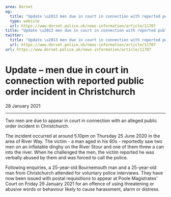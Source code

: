 ```yaml
area: Dorset
og:
  title: "Update \u2013 men due in court in connection with reported public order incident in Christchurch"
  type: website
  url: https://www.dorset.police.uk/news-information/article/11707
title: "Update \u2013 men due in court in connection with reported public order incident in Christchurch |"
twitter:
  title: "Update \u2013 men due in court in connection with reported public order incident in Christchurch"
  url: https://www.dorset.police.uk/news-information/article/11707
url: https://www.dorset.police.uk/news-information/article/11707
```

# Update – men due in court in connection with reported public order incident in Christchurch

28 January 2021

* * *

Two men are due to appear in court in connection with an alleged public order incident in Christchurch.

The incident occurred at around 5.10pm on Thursday 25 June 2020 in the area of River Way. The victim - a man aged in his 60s - reportedly saw two men on an inflatable dinghy on the River Stour and one of them threw a can into the river. When he challenged the men, the victim reported he was verbally abused by them and was forced to call the police.

Following enquiries, a 25-year-old Bournemouth man and a 25-year-old man from Christchurch attended for voluntary police interviews. They have now been issued with postal requisitions to appear at Poole Magistrates' Court on Friday 29 January 2021 for an offence of using threatening or abusive words or behaviour likely to cause harassment, alarm or distress.
